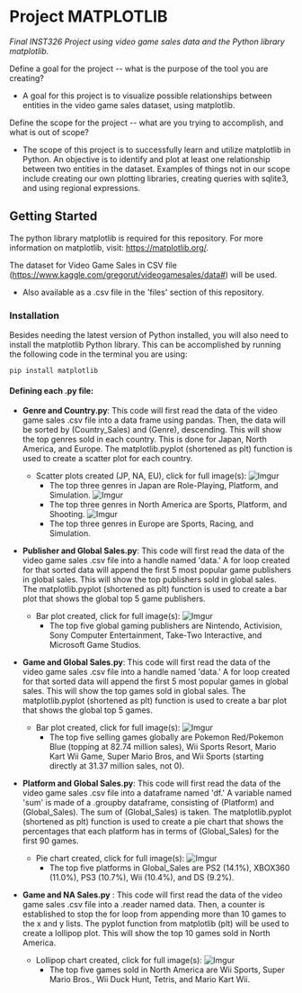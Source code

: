 # Project MATPLOTLIB
*Final INST326 Project using video game sales data and the Python library matplotlib.*

Define a goal for the project -- what is the purpose of the tool you are creating?
- A goal for this project is to visualize possible relationships between entities in the video game sales dataset, using matplotlib.

Define the scope for the project -- what are you trying to accomplish, and what is out of scope?
- The scope of this project is to successfully learn and utilize matplotlib in Python. An objective is to identify and plot at least one relationship between two entities in the dataset. Examples of things not in our scope include creating our own plotting libraries, creating queries with sqlite3, and using regional expressions.

## Getting Started
The python library matplotlib is required for this repository. For more information on matplotlib, visit: https://matplotlib.org/.

The dataset for Video Game Sales in CSV file (https://www.kaggle.com/gregorut/videogamesales/data#) will be used.
- Also available as a .csv file in the 'files' section of this repository.

### Installation
Besides needing the latest version of Python installed, you will also need to install the matplotlib Python library. This can be accomplished by running the following code in the terminal you are using:
```
pip install matplotlib
```

#### Defining each .py file:
- __Genre and Country.py__: This code will first read the data of the video game sales .csv file into a data frame using pandas. Then, the data will be sorted by (Country_Sales) and (Genre), descending. This will show the top genres sold in each country. This is done for Japan, North America, and Europe. The matplotlib.pyplot (shortened as plt) function is used to create a scatter plot for each country.
  - Scatter plots created (JP, NA, EU), click for full image(s):
![Imgur](https://imgur.com/otbcxEv.png)
       - The top three genres in Japan are Role-Playing, Platform, and Simulation.
![Imgur](https://imgur.com/nhFFL9C.png)
       - The top three genres in North America are Sports, Platform, and Shooting.
![Imgur](https://imgur.com/rWi360e.png)
       - The top three genres in Europe are Sports, Racing, and Simulation.

- __Publisher and Global Sales.py__: This code will first read the data of the video game sales .csv file into a handle named 'data.' A for loop created for that sorted data will append the first 5 most popular game publishers in global sales. This will show the top publishers sold in global sales. The matplotlib.pyplot (shortened as plt) function is used to create a bar plot that shows the global top 5 game publishers.
  - Bar plot created, click for full image(s):
  ![Imgur](https://imgur.com/M6kpjm7.png)
       - The top five global gaming publishers are Nintendo, Activision, Sony Computer Entertainment, Take-Two Interactive, and Microsoft Game Studios.

- __Game and Global Sales.py__: This code will first read the data of the video game sales .csv file into a handle named 'data.' A for loop created for that sorted data will append the first 5 most popular games in global sales. This will show the top games sold in global sales. The matplotlib.pyplot (shortened as plt) function is used to create a bar plot that shows the global top 5 games.
  - Bar plot created, click for full image(s):
  ![Imgur](https://imgur.com/ny8Q0tS.png)
       - The top five selling games globally are Pokemon Red/Pokemon Blue (topping at 82.74 million sales), Wii Sports Resort, Mario Kart Wii Game, Super Mario Bros, and Wii Sports (starting directly at 31.37 million sales, not 0).

- __Platform and Global Sales.py__: This code will first read the data of the video game sales .csv file into a dataframe named 'df.' A variable named 'sum' is made of a .groupby dataframe, consisting of (Platform) and (Global_Sales). The sum of (Global_Sales) is taken. The matplotlib.pyplot (shortened as plt) function is used to create a pie chart that shows the percentages that each platform has in terms of (Global_Sales) for the first 90 games.
  - Pie chart created, click for full image(s):
  ![Imgur](https://imgur.com/qyOt3m3.png)
       - The top five platforms in Global_Sales are PS2 (14.1%), XBOX360 (11.0%), PS3 (10.7%), Wii (10.4%), and DS (9.2%). 
       
- __Game and NA Sales.py__ : This code will first read the data of the video game sales .csv file into a .reader named data. Then, a counter is established to stop the for loop from appending more than 10 games to the x and y lists. The pyplot function from matplotlib (plt) will be used to create a lollipop plot. This will show the top 10 games sold in North America.
  - Lollipop chart created, click for full image(s):
  ![Imgur](https://imgur.com/TiLMJuD.png)
       - The top five games sold in North America are Wii Sports, Super Mario Bros., Wii Duck Hunt, Tetris, and Mario Kart Wii.
